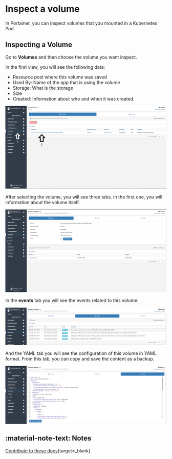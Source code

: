 # Inspect a volume

In Portainer, you can inspect volumes that you mounted in a Kubernetes Pod.

## Inspecting a Volume

Go to <b>Volumes</b> and then choose the volume you want inspect.

In the first view, you will see the following data:

* Resource pool where this volume was saved
* Used By: Name of the app that is using the volume
* Storage: What is the storage
* Size  
* Created: Information about who and when it was created.

![volumes](assets/inspect-1.png)

After selecting the volume, you will see three tabs. In the first one, you will information about the volume itself.

![volumes](assets/inspect-2.png)

In the <b>events</b> tab you will see the events related to this volume:

![volumes](assets/inspect-3.png)

And the YAML tab you will see the configuration of this volume in YAML format. From this tab, you can copy and save the content as a backup.

![volumes](assets/inspect-4.png)

## :material-note-text: Notes

[Contribute to these docs](https://github.com/portainer/portainer-docs/blob/master/contributing.md){target=_blank}